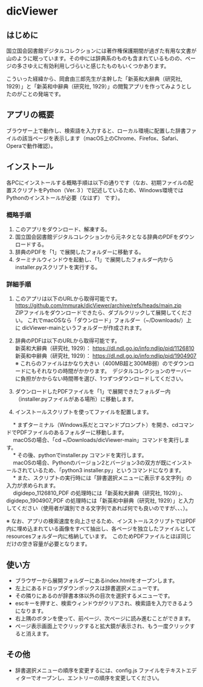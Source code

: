 # dicViewer

## はじめに

国立国会図書館デジタルコレクションには著作権保護期間が過ぎた有用な文書が山のように眠っています。その中には辞典系のものも含まれているものの、ページの多さゆえに有効利用しづらいと感じたものもいくつかあります。

こういった経緯から、岡倉由三郎先生が主幹した「新英和大辭典（研究社, 1929）」と「新英和中辭典（研究社, 1929）」の閲覧アプリを作ってみようとしたのがことの発端です。

## アプリの概要

ブラウザー上で動作し、検索語を入力すると、ローカル環境に配置した辞書ファイルの該当ページを表示します（macOS上のChrome、Firefox、Safari、Operaで動作確認）。

## インストール

各PCにインストールする概略手順は以下の通りです（なお、初期ファイルの配置スクリプトをPython（Ver.３）で記述しているため、Windows環境ではPythonのインストールが必要（なはず）
です）。

### 概略手順
1. このアプリをダウンロード、解凍する。
2. 国立国会図書館デジタルコレクションから元ネタとなる辞典のPDFをダウンロードする。
3. 辞典のPDFを「1」で展開したフォルダーに移動する。
4. ターミナルウィンドウを起動し、「1」で展開したフォルダー内からinstaller.pyスクリプトを実行する。

### 詳細手順
1. このアプリは以下のURLから取得可能です。  
https://github.com/mmurak/dicViewer/archive/refs/heads/main.zip  
ZIPファイルをダウンロードできたら、ダブルクリックして展開してください。
これでmacOSなら「ダウンロード」フォルダー（~/Downloads/）上に dicViewer-mainというフォルダーが作成されます。

2. 辞典のPDFは以下のURLから取得可能です。  
新英和大辭典（研究社, 1929）： https://dl.ndl.go.jp/info:ndljp/pid/1126810  
新英和中辭典（研究社, 1929）： https://dl.ndl.go.jp/info:ndljp/pid/1904907  
※ これらのファイルはかなり大きい（400MB超と300MB弱）のでダウンロードにもそれなりの時間がかかります。　デジタルコレクションのサーバーに負担がかからない時間帯を選び、1つずつダウンロードしてください。

3. ダウンロードしたPDFファイルを「1」で展開できたフォルダー内（installer.pyファイルがある場所）に移動します。

4. インストールスクリプトを使ってファイルを配置します。

　   * まずターミナル（Windows系だとコマンドプロンプト）を開き、cdコマンドでPDFファイルのあるフォルダーに移動します。  
　   macOSの場合、「cd ~/Downloads/dicViewer-main」コマンドを実行します。
　   
　   * その後、pythonでinstaller.py コマンドを実行します。  
　   macOSの場合、Pythonのバージョン2とバージョン3の双方が既にインストールされているため、「python3 installer.py」というコマンドになります。
　   
　   * また、スクリプトの実行時には「辞書選択メニューに表示する文字列」の入力が求められます。  
　   digidepo_1126810_PDF の処理時には「新英和大辭典（研究社, 1929）」、digidepo_1904907_PDF の処理時には「新英和中辭典（研究社, 1929）」と入力してください（使用者が識別できる文字列であれば何でも良いのですが、、、）。

※ なお、アプリの検索速度を向上させるため、インストールスクリプトではPDF内に埋め込まれている画像をすべて抽出し、各ページを独立したファイルとしてresourcesフォルダー内に格納しています。　このためPDFファイルとほぼ同じだけの空き容量が必要となります。

## 使い方

* ブラウザーから展開フォルダーにあるindex.htmlをオープンします。
* 左上にあるドロップダウンボックスは辞書選択メニューです。
* その隣りにあるのが辞書本体以外の目次を選択するメニューです。
* escキーを押すと、検索ウィンドウがクリアされ、検索語を入力できるようになります。
* 右上隅のボタンを使って、前ページ、次ページに読み進むことができます。
* ページ表示画面上でクリックすると拡大鏡が表示され、もう一度クリックすると消えます。

## その他

* 辞書選択メニューの順序を変更するには、config.js ファイルをテキストエディターでオープンし、エントリーの順序を変更してください。

